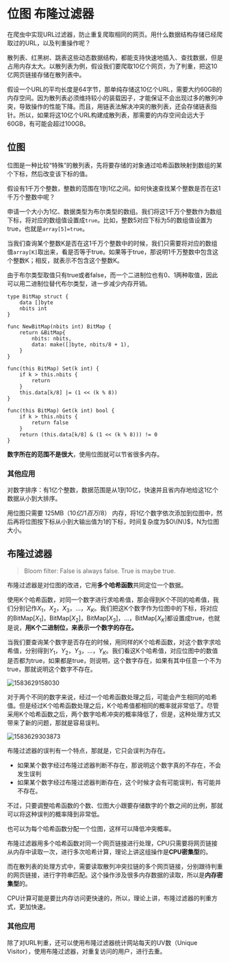 # 位图 布隆过滤器

在爬虫中实现URL过滤器，防止重复爬取相同的网页。用什么数据结构存储已经爬取过的URL，以及判重操作呢？

散列表、红黑树、跳表这些动态数据结构，都能支持快速地插入、查找数据，但是占用内存太大。以散列表为例，假设我们要爬取10亿个网页，为了判重，把这10亿网页链接存储在散列表中。

假设一个URL的平均长度是64字节，那单纯存储这10亿个URL，需要大约60GB的内存空间。因为散列表必须维持较小的装载因子，才能保证不会出现过多的散列冲突，导致操作的性能下降。而且，用链表法解决冲突的散列表，还会存储链表指针。所以，如果将这10亿个URL构建成散列表，那需要的内存空间会远大于60GB，有可能会超过100GB。

## 位图

位图是一种比较“特殊”的散列表，先将要存储的对象通过哈希函数映射到数组的某个下标，然后改变该下标的值。

假设有1千万个整数，整数的范围在1到1亿之间。如何快速查找某个整数是否在这1千万个整数中呢？

申请一个大小为1亿、数据类型为布尔类型的数组。我们将这1千万个整数作为数组下标，将对应的数组值设置成`true`。比如，整数5对应下标为5的数组值设置为true，也就是`array[5]=true`。

当我们查询某个整数K是否在这1千万个整数中的时候，我们只需要将对应的数组值`array[K]`取出来，看是否等于true。如果等于true，那说明1千万整数中包含这个整数K；相反，就表示不包含这个整数K。

由于布尔类型取值只有true或者false，而一个二进制位也有0、1两种取值，因此可以用二进制位替代布尔类型，进一步减少内存开销。

```text
type BitMap struct {
    data []byte
    nbits int
}

func NewBitMap(nbits int) BitMap {
    return &BitMap{
        nbits: nbits,
        data: make([]byte, nbits/8 + 1),
    }
}

func(this BitMap) Set(k int) {
    if k > this.nbits {
        return
    }
    this.data[k/8] |= (1 << (k % 8))
}

func(this BitMap) Get(k int) bool {
    if k > this.nbits {
        return false
    }
    return (this.data[k/8] & (1 << (k % 8))) != 0
}
```

**数字所在的范围不是很大**，使用位图就可以节省很多内存。

### 其他应用

对数字排序：有1亿个整数，数据范围是从1到10亿，快速并且省内存地给这1亿个数据从小到大排序。

用位图只需要 125MB（$10亿/1百万 / 8$） 内存，将1亿个数字依次添加到位图中，然后再将位图按下标从小到大输出值为1的下标，时间复杂度为$O\(N\)$，N为位图大小。

## 布隆过滤器

> Bloom filter: False is always false. True is maybe true.

布隆过滤器是对位图的改进，它用**多个哈希函数**共同定位一个数据。

使用K个哈希函数，对同一个数字进行求哈希值，那会得到K个不同的哈希值，我们分别记作$X_{1}$，$X_{2}$，$X_{3}$，…，$X_{K}$。我们把这K个数字作为位图中的下标，将对应的BitMap\[$X_{1}$\]，BitMap\[$X_{2}$\]，BitMap\[$X_{3}$\]，…，BitMap\[$X_{K}$\]都设置成true，也就是说，**用K个二进制位，来表示一个数字的存在。**

当我们要查询某个数字是否存在的时候，用同样的K个哈希函数，对这个数字求哈希值，分别得到$Y_{1}$，$Y_{2}$，$Y_{3}$，…，$Y_{K}$。我们看这K个哈希值，对应位图中的数值是否都为true，如果都是true，则说明，这个数字存在，如果有其中任意一个不为true，那就说明这个数字不存在。

![1583629158030](../.gitbook/assets/1583629158030.png)

对于两个不同的数字来说，经过一个哈希函数处理之后，可能会产生相同的哈希值。但是经过K个哈希函数处理之后，K个哈希值都相同的概率就非常低了。尽管采用K个哈希函数之后，两个数字哈希冲突的概率降低了，但是，这种处理方式又带来了新的问题，那就是容易误判。

![1583629303873](../.gitbook/assets/1583629303873.png)

布隆过滤器的误判有一个特点，那就是，它只会误判为存在。

* 如果某个数字经过布隆过滤器判断不存在，那说明这个数字真的不存在，不会发生误判
* 如果某个数字经过布隆过滤器判断存在，这个时候才会有可能误判，有可能并不存在。

不过，只要调整哈希函数的个数、位图大小跟要存储数字的个数之间的比例，那就可以将这种误判的概率降到非常低。

也可以为每个哈希函数分配一个位图，这样可以降低冲突概率。

布隆过滤器用多个哈希函数对同一个网页链接进行处理，CPU只需要将网页链接从内存中读取一次，进行多次哈希计算，理论上讲这组操作是**CPU密集型**的。

而在散列表的处理方式中，需要读取散列冲突拉链的多个网页链接，分别跟待判重的网页链接，进行字符串匹配。这个操作涉及很多内存数据的读取，所以是**内存密集型**的。

CPU计算可能是要比内存访问更快速的，所以，理论上讲，布隆过滤器的判重方式，更加快速。

### 其他应用

除了对URL判重，还可以使用布隆过滤器统计网站每天的UV数（Unique Visitor），使用布隆过滤器，对重复访问的用户，进行去重。

